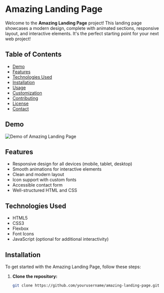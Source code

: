 # Amazing Landing Page

Welcome to the **Amazing Landing Page** project! This landing page showcases a modern design, complete with animated sections, responsive layout, and interactive elements. It's the perfect starting point for your next web project!

## Table of Contents

- [Demo](#demo)
- [Features](#features)
- [Technologies Used](#technologies-used)
- [Installation](#installation)
- [Usage](#usage)
- [Customization](#customization)
- [Contributing](#contributing)
- [License](#license)
- [Contact](#contact)

## Demo

![Demo of Amazing Landing Page](link_to_demo_image)  <!-- Replace with the actual demo image link -->

## Features

- Responsive design for all devices (mobile, tablet, desktop)
- Smooth animations for interactive elements
- Clean and modern layout
- Icon support with custom fonts
- Accessible contact form
- Well-structured HTML and CSS

## Technologies Used

- HTML5
- CSS3
- Flexbox
- Font Icons
- JavaScript (optional for additional interactivity)

## Installation

To get started with the Amazing Landing Page, follow these steps:

1. **Clone the repository:**
   ```bash
   git clone https://github.com/yourusername/amazing-landing-page.git
